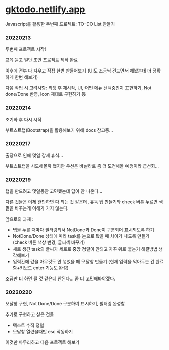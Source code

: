 # [gktodo.netlify.app](https://gktodo.netlify.app/)

Javascript를 활용한 두번째 프로젝트: TO-DO List 만들기

### 20220213

두번째 프로젝트 시작!

교육 듣고 일단 초안 프로젝트 제작 완료

이후에 전부 다 지우고 직접 한번 만들어보기 (UI도 조금씩 건드면서 해봤는데 더 정확하게 한번 해보기)

다음 작업 시 고려사항: 리셋 후 재시작, UI, 어떤 메뉴 선택중인지 표현하기, Not done/Done 반영, Icon 제대로 구현하기 등

### 20220214

초기화 후 다시 시작

부트스트랩(Bootstrap)을 활용해보기 위해 docs 참고중...

### 20220217

출장으로 인해 몇일 강제 휴식...

부트스트랩을 시도해볼까 했지만 우선은 바닐라로 좀 더 도전해볼 예정이라 급선회...

### 20220219

탭을 만드려고 몇일동안 고민했는데 답이 안 나온다...

다른 것들은 이제 왠만하면 다 되는 것 같은데, 유독 탭 만들기와 check 버튼 누르면 색깔을 바꾸는게 이해가 가지 않는다.

앞으로의 과제 :

- 탭을 누를 때마다 필터링되서 NotDone과 Done이 구분되어 표시되도록 하기
- NotDone/Done 상태에 따라 task를 눈으로 봤을 때 차이가 나도록 만들기 (check 버튼 색상 변경, 글씨색 바꾸기)
- 새로 생긴 task의 글씨가 세로로 중앙 정렬이 안되고 자꾸 위로 붙는거 해결방법 생각해보기
- 입력칸에 값을 아무것도 안 넣었을 때 모달창 만들기 (현재 입력을 막아두는 건 완료함+키보드 enter 기능도 완성)

조금만 더 하면 될 것 같은데 안된다... 좀 더 고민해봐야겠다.

### 20220220

모달창 구현, Not Done/Done 구분하여 표시하기, 필터링 완성함

추가로 구현하고 싶은 것들

- 텍스트 수직 정렬
- 모달창 열렸을때만 esc 작동하기

이것만 마무리하고 다음 프로젝트 해보기
